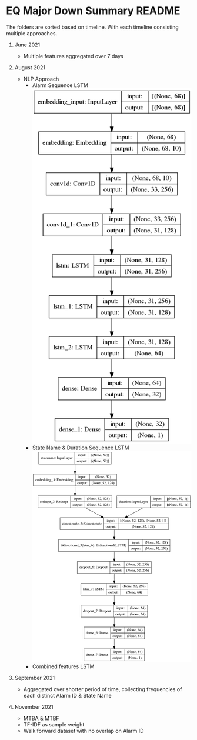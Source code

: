 # EQ Major Down Summary README

The folders are sorted based on timeline. With each timeline consisting multiple approaches. <br/>

1. June 2021
    - Multiple features aggregated over 7 days

2. August 2021
    - NLP Approach
        - Alarm Sequence LSTM
        ![AlarmSeq_Model](alarm_seq.png)
        - State Name & Duration Sequence LSTM
        ![AlarmSeq_Model](statename_seq.png)
        - Combined features LSTM

3. September 2021
    - Aggregated over shorter period of time, collecting frequencies of each distinct Alarm ID & State Name

4. November 2021
    - MTBA & MTBF
    - TF-IDF as sample weight
    - Walk forward dataset with no overlap on Alarm ID


